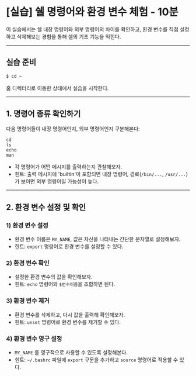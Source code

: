 # [실습] 쉘 명령어와 환경 변수 체험 - 10분

이 실습에서는 쉘 내장 명령어와 외부 명령어의 차이를 확인하고, 환경 변수를 직접 설정하고 삭제해보는 경험을 통해 셸의 기초 기능을 익힌다.

---

## 실습 준비

```bash
$ cd ~
```

홈 디렉터리로 이동한 상태에서 실습을 시작한다.

---

## 1. 명령어 종류 확인하기

다음 명령어들이 내장 명령어인지, 외부 명령어인지 구분해본다:

```
cd
ls
echo
man
```

- 각 명령어가 어떤 메시지를 출력하는지 관찰해보자.
- 힌트: 출력 메시지에 'builtin'이 포함되면 내장 명령어, 경로(`/bin/...`, `/usr/...`)가 보이면 외부 명령어일 가능성이 높다.

---

## 2. 환경 변수 설정 및 확인

### 1) 환경 변수 설정

- 환경 변수 이름은 `MY_NAME`, 값은 자신을 나타내는 간단한 문자열로 설정해보자.
- 힌트: `export` 명령어로 환경 변수를 설정할 수 있다.


### 2) 환경 변수 확인

- 설정한 환경 변수의 값을 확인해보자.
- 힌트: `echo` 명령어와 `$변수이름`을 조합하면 된다.


### 3) 환경 변수 제거

- 환경 변수를 삭제하고, 다시 값을 출력해 확인해보자.
- 힌트: `unset` 명령어로 환경 변수를 제거할 수 있다.


### 4) 환경 변수 영구 설정

- `MY_NAME` 를 영구적으로 사용할 수 있도록 설정해본다.
- 힌트: `~/.bashrc` 파일에 `export` 구문을 추가하고 `source` 명령어로 적용할 수 있다.